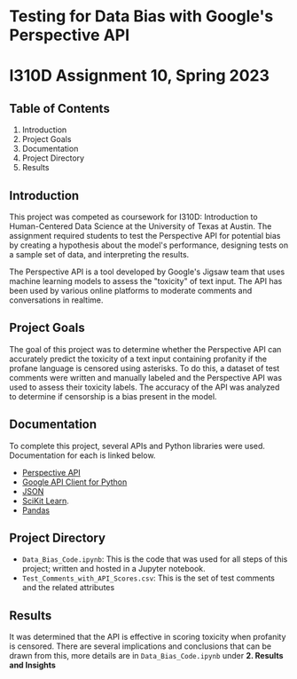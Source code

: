 # Testing for Data Bias with Google's Perspective API
# I310D Assignment 10, Spring 2023

## Table of Contents
1. Introduction 
2. Project Goals
3. Documentation
4. Project Directory
5. Results

## Introduction
This project was competed as coursework for I310D: Introduction to Human-Centered Data Science at the University of Texas at Austin. The assignment required students to test the Perspective API for potential bias by creating a hypothesis about the model's performance, designing tests on a sample set of data, and interpreting the results. 

The Perspective API is a tool developed by Google's Jigsaw team that uses machine learning models to assess the "toxicity" of text input. The API has been used by various online platforms to moderate comments and conversations in realtime. 

## Project Goals
The goal of this project was to determine whether the Perspective API can accurately predict the toxicity of a text input containing profanity if the profane language is censored using asterisks. To do this, a dataset of test comments were written and manually labeled and the Perspective API was used to assess their toxicity labels. The accuracy of the API was analyzed to determine if censorship is a bias present in the model.

## Documentation 
To complete this project, several APIs and Python libraries were used. Documentation for each is linked below. 
- [Perspective API](https://developers.perspectiveapi.com/s/docs?language=en_US)
- [Google API Client for Python](https://googleapis.github.io/google-api-python-client/docs/)
- [JSON](https://docs.python.org/3/library/json.html#module-json)
- [SciKit Learn](https://scikit-learn.org/stable/modules/model_evaluation.html#model-evaluation).
- [Pandas](https://pandas.pydata.org/docs/)

## Project Directory 
- `Data_Bias_Code.ipynb`: This is the code that was used for all steps of this project; written and hosted in a Jupyter notebook. 
- `Test_Comments_with_API_Scores.csv`: This is the set of test comments and the related attributes

## Results
It was determined that the API is effective in scoring toxicity when profanity is censored. There are several implications and conclusions that can be drawn from this, more details are in `Data_Bias_Code.ipynb` under **2. Results and Insights**

